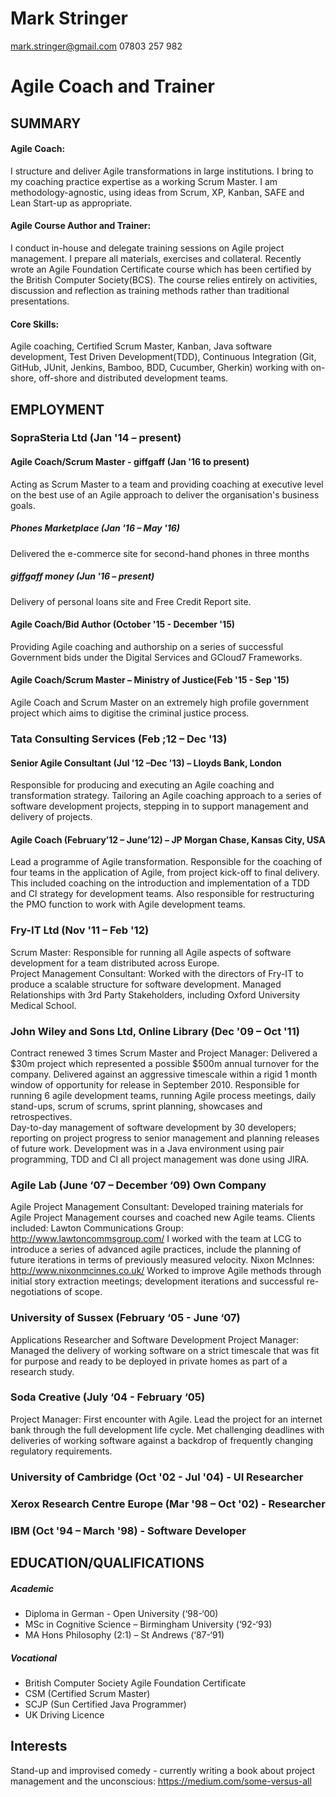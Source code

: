# Mark Stringer 
mark.stringer@gmail.com 
07803 257 982
# Agile Coach and Trainer
## SUMMARY
#### Agile Coach:
I structure and deliver Agile transformations in large institutions. I bring to my coaching practice expertise as a working Scrum Master. I am methodology-agnostic, using ideas from Scrum, XP, Kanban, SAFE and Lean Start-up as appropriate.
#### Agile Course Author and Trainer: 
I conduct in-house and delegate training sessions on Agile project management. I prepare all materials, exercises and collateral. Recently wrote an Agile Foundation Certificate course which has been certified by the British Computer Society(BCS). The course relies entirely on activities, discussion and reflection as training methods rather than traditional presentations. 
#### Core Skills: 
Agile coaching, Certified Scrum Master, Kanban, Java software development, Test Driven Development(TDD), Continuous Integration (Git, GitHub, JUnit, Jenkins, Bamboo, BDD, Cucumber, Gherkin) working with on-shore, off-shore and distributed development teams.
## EMPLOYMENT
### SopraSteria Ltd (Jan '14 – present)
#### Agile Coach/Scrum Master - giffgaff (Jan '16 to present)
Acting as Scrum Master to a team and providing coaching at executive level on the best use of an Agile approach to deliver the organisation's business goals.
##### Phones Marketplace (Jan '16 – May '16)
Delivered the e-commerce site for second-hand phones in three months
##### giffgaff money (Jun '16 – present) 
Delivery of personal loans site and Free Credit Report site.
#### Agile Coach/Bid Author (October '15 - December '15)
Providing Agile coaching and authorship on a series of successful Government bids under the Digital Services and GCloud7 Frameworks.
#### Agile Coach/Scrum Master – Ministry of Justice(Feb '15 - Sep '15)
Agile Coach and Scrum Master on an extremely high profile government project which aims to digitise the criminal justice process.
### Tata Consulting Services (Feb ;12 – Dec '13)
#### Senior Agile Consultant (Jul '12 –Dec '13) – Lloyds Bank, London
Responsible for producing and executing an Agile coaching and transformation strategy.  Tailoring an Agile coaching approach to a series of software development projects, stepping in to support management and delivery of projects.
#### Agile Coach (February’12 – June’12) – JP Morgan Chase, Kansas City, USA 
Lead a programme of Agile transformation.  Responsible for the coaching of four teams in the application of Agile, from project kick-off to final delivery.  This included coaching on the introduction and implementation of a TDD and CI strategy for development teams. Also responsible for restructuring the PMO function to work with Agile development teams.
### Fry-IT Ltd (Nov '11 – Feb '12)  
Scrum Master:  Responsible for running all Agile aspects of software development for a team distributed across Europe.  
Project Management Consultant: Worked with the directors of Fry-IT to produce a scalable structure for software development. Managed Relationships with 3rd Party Stakeholders, including Oxford University Medical School.
### John Wiley and Sons Ltd, Online Library (Dec '09 – Oct '11) 
Contract renewed 3 times
Scrum Master and Project Manager: Delivered a $30m project which represented a possible $500m annual turnover for the company.  Delivered against an aggressive timescale within a rigid 1 month window of opportunity for release in September 2010.
Responsible for running 6 agile development teams, running Agile process meetings, daily stand-ups, scrum of scrums, sprint planning, showcases and retrospectives.  
Day-to-day management of software development by 30 developers; reporting on project progress to senior management and planning releases of future work.  Development was in a Java environment using pair programming, TDD and CI all project management was done using JIRA.
### Agile Lab (June ‘07 – December ‘09) Own Company
Agile Project Management Consultant: Developed training materials for Agile Project Management courses and coached new Agile teams.  Clients included:
Lawton Communications Group:	 http://www.lawtoncommsgroup.com/
I worked with the team at LCG to introduce a series of advanced agile practices, include the planning of future iterations in terms of previously measured velocity. 
Nixon McInnes:	http://www.nixonmcinnes.co.uk/
Worked to improve Agile methods through initial story extraction meetings; development iterations and successful re-negotiations of scope.
### University of Sussex (February ‘05 - June ‘07)
Applications Researcher and Software Development Project Manager: Managed the delivery of working software on a strict timescale that was fit for purpose and ready to be deployed in private homes as part of a research study. 
### Soda Creative (July ‘04 - February ‘05)
Project Manager: First encounter with Agile. Lead the project for an internet bank through the full development life cycle. Met challenging deadlines with deliveries of working software against a backdrop of frequently changing regulatory requirements. 
### University of Cambridge (Oct '02 - Jul '04) - UI Researcher
### Xerox Research Centre Europe (Mar '98 – Oct '02) - Researcher 
### IBM (Oct '94 – March '98) - Software Developer
## EDUCATION/QUALIFICATIONS
##### Academic
* Diploma in German - Open University (‘98-‘00)
* MSc in Cognitive Science – Birmingham University (‘92-‘93)
* MA Hons Philosophy (2:1) – St Andrews (‘87-‘91)
##### Vocational
* British Computer Society Agile Foundation Certificate
* CSM (Certified Scrum Master)
* SCJP (Sun Certified Java Programmer)
* UK Driving Licence
## Interests
Stand-up and improvised comedy - currently writing a book about project management and the unconscious: https://medium.com/some-versus-all
